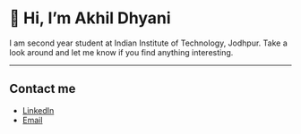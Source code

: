 # 👋 Hi, I’m Akhil Dhyani

I am second year student at Indian Institute of Technology, Jodhpur. Take a look around and let me know if you find anything interesting.
___
## Contact me
* [LinkedIn](https://www.linkedin.com/in/akhil-dhyani-b39a37312/)
* [Email](mailto:b24cs1005@iitj.ac.in)



<!---
Dj-257/Dj-257 is a ✨ special ✨ repository because its `README.md` (this file) appears on your GitHub profile.
You can click the Preview link to take a look at your changes.
--->
